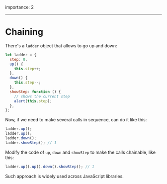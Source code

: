 importance: 2

---

# Chaining

There's a `ladder` object that allows to go up and down:

```js
let ladder = {
  step: 0,
  up() {
    this.step++;
  },
  down() {
    this.step--;
  },
  showStep: function () {
    // shows the current step
    alert(this.step);
  },
};
```

Now, if we need to make several calls in sequence, can do it like this:

```js
ladder.up();
ladder.up();
ladder.down();
ladder.showStep(); // 1
```

Modify the code of `up`, `down` and `showStep` to make the calls chainable, like this:

```js
ladder.up().up().down().showStep(); // 1
```

Such approach is widely used across JavaScript libraries.
